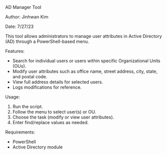 AD Manager Tool

Author: Jinhwan Kim

Date: 7/27/23

This tool allows administrators to manage user attributes in Active Directory (AD) through a PowerShell-based menu.

Features:
- Search for individual users or users within specific Organizational Units (OUs).
- Modify user attributes such as office name, street address, city, state, and postal code.
- View full address details for selected users.
- Logs modifications for reference.

Usage:
1. Run the script.
2. Follow the menu to select user(s) or OU.
3. Choose the task (modify or view user attributes).
4. Enter find/replace values as needed.

Requirements:
- PowerShell
- Active Directory module
